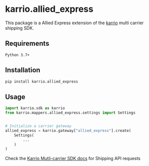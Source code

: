 
# karrio.allied_express

This package is a Allied Express extension of the [karrio](https://pypi.org/project/karrio) multi carrier shipping SDK.

## Requirements

`Python 3.7+`

## Installation

```bash
pip install karrio.allied_express
```

## Usage

```python
import karrio.sdk as karrio
from karrio.mappers.allied_express.settings import Settings


# Initialize a carrier gateway
allied_express = karrio.gateway["allied_express"].create(
    Settings(
        ...
    )
)
```

Check the [Karrio Mutli-carrier SDK docs](https://docs.karrio.io) for Shipping API requests
